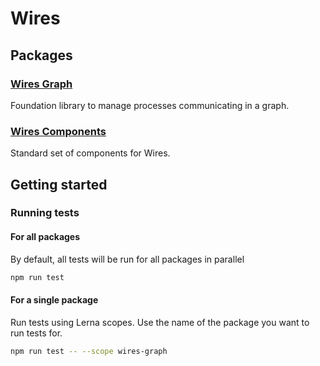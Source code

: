 # Wires

## Packages

### [Wires Graph](https://github.com/anthonyec/wires/tree/master/packages/wires-graph)

Foundation library to manage processes communicating in a graph.

### [Wires Components](https://github.com/anthonyec/wires/tree/master/packages/wires-components)

Standard set of components for Wires.

## Getting started

### Running tests

#### For all packages

By default, all tests will be run for all packages in parallel

```bash
npm run test
```

#### For a single package

Run tests using Lerna scopes. Use the name of the package you want to run tests for.

```bash
npm run test -- --scope wires-graph
```
